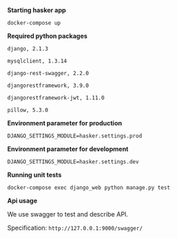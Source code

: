 **Starting hasker app**

`docker-compose up`

**Required python packages**

`django, 2.1.3`

`mysqlclient, 1.3.14`

`django-rest-swagger, 2.2.0`

`djangorestframework, 3.9.0`

`djangorestframework-jwt, 1.11.0`

`pillow, 5.3.0`

**Environment parameter for production**

`DJANGO_SETTINGS_MODULE=hasker.settings.prod`

**Environment parameter for development**

`DJANGO_SETTINGS_MODULE=hasker.settings.dev`

**Running unit tests**

`docker-compose exec django_web python manage.py test`

**Api usage**

We use swagger to test and describe API.

Specification: `http://127.0.0.1:9000/swagger/`
